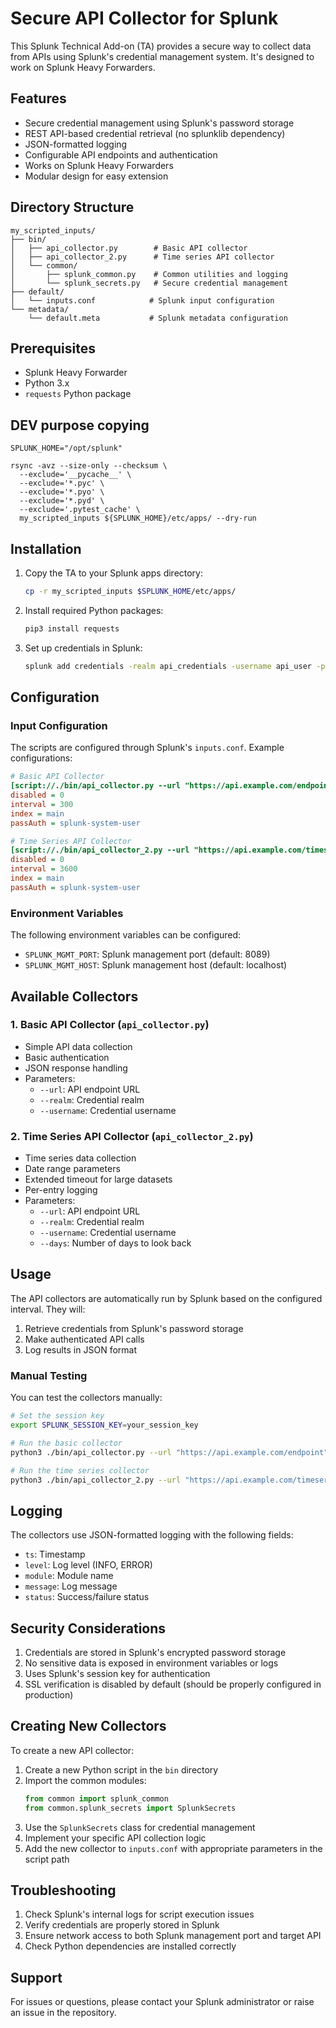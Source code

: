 # Secure API Collector for Splunk

This Splunk Technical Add-on (TA) provides a secure way to collect data from APIs using Splunk's credential management system. It's designed to work on Splunk Heavy Forwarders.

## Features

- Secure credential management using Splunk's password storage
- REST API-based credential retrieval (no splunklib dependency)
- JSON-formatted logging
- Configurable API endpoints and authentication
- Works on Splunk Heavy Forwarders
- Modular design for easy extension

## Directory Structure

```
my_scripted_inputs/
├── bin/
│   ├── api_collector.py        # Basic API collector
│   ├── api_collector_2.py      # Time series API collector
│   └── common/
│       ├── splunk_common.py    # Common utilities and logging
│       └── splunk_secrets.py   # Secure credential management
├── default/
│   └── inputs.conf            # Splunk input configuration
└── metadata/
    └── default.meta           # Splunk metadata configuration
```

## Prerequisites

- Splunk Heavy Forwarder
- Python 3.x
- `requests` Python package


## DEV purpose copying

```
SPLUNK_HOME="/opt/splunk"

rsync -avz --size-only --checksum \
  --exclude='__pycache__' \
  --exclude='*.pyc' \
  --exclude='*.pyo' \
  --exclude='*.pyd' \
  --exclude='.pytest_cache' \
  my_scripted_inputs ${SPLUNK_HOME}/etc/apps/ --dry-run
```

## Installation

1. Copy the TA to your Splunk apps directory:
   ```bash
   cp -r my_scripted_inputs $SPLUNK_HOME/etc/apps/
   ```

2. Install required Python packages:
   ```bash
   pip3 install requests
   ```

3. Set up credentials in Splunk:
   ```bash
   splunk add credentials -realm api_credentials -username api_user -password your_api_key
   ```

## Configuration

### Input Configuration

The scripts are configured through Splunk's `inputs.conf`. Example configurations:

```ini
# Basic API Collector
[script://./bin/api_collector.py --url "https://api.example.com/endpoint" --realm "api_credentials" --username "api_user"]
disabled = 0
interval = 300
index = main
passAuth = splunk-system-user

# Time Series API Collector
[script://./bin/api_collector_2.py --url "https://api.example.com/timeseries" --realm "api_credentials" --username "api_user" --days 1]
disabled = 0
interval = 3600
index = main
passAuth = splunk-system-user
```

### Environment Variables

The following environment variables can be configured:

- `SPLUNK_MGMT_PORT`: Splunk management port (default: 8089)
- `SPLUNK_MGMT_HOST`: Splunk management host (default: localhost)

## Available Collectors

### 1. Basic API Collector (`api_collector.py`)
- Simple API data collection
- Basic authentication
- JSON response handling
- Parameters:
  - `--url`: API endpoint URL
  - `--realm`: Credential realm
  - `--username`: Credential username

### 2. Time Series API Collector (`api_collector_2.py`)
- Time series data collection
- Date range parameters
- Extended timeout for large datasets
- Per-entry logging
- Parameters:
  - `--url`: API endpoint URL
  - `--realm`: Credential realm
  - `--username`: Credential username
  - `--days`: Number of days to look back

## Usage

The API collectors are automatically run by Splunk based on the configured interval. They will:

1. Retrieve credentials from Splunk's password storage
2. Make authenticated API calls
3. Log results in JSON format

### Manual Testing

You can test the collectors manually:

```bash
# Set the session key
export SPLUNK_SESSION_KEY=your_session_key

# Run the basic collector
python3 ./bin/api_collector.py --url "https://api.example.com/endpoint" --realm "api_credentials" --username "api_user"

# Run the time series collector
python3 ./bin/api_collector_2.py --url "https://api.example.com/timeseries" --realm "api_credentials" --username "api_user" --days 7
```

## Logging

The collectors use JSON-formatted logging with the following fields:
- `ts`: Timestamp
- `level`: Log level (INFO, ERROR)
- `module`: Module name
- `message`: Log message
- `status`: Success/failure status

## Security Considerations

1. Credentials are stored in Splunk's encrypted password storage
2. No sensitive data is exposed in environment variables or logs
3. Uses Splunk's session key for authentication
4. SSL verification is disabled by default (should be properly configured in production)

## Creating New Collectors

To create a new API collector:

1. Create a new Python script in the `bin` directory
2. Import the common modules:
   ```python
   from common import splunk_common
   from common.splunk_secrets import SplunkSecrets
   ```
3. Use the `SplunkSecrets` class for credential management
4. Implement your specific API collection logic
5. Add the new collector to `inputs.conf` with appropriate parameters in the script path

## Troubleshooting

1. Check Splunk's internal logs for script execution issues
2. Verify credentials are properly stored in Splunk
3. Ensure network access to both Splunk management port and target API
4. Check Python dependencies are installed correctly

## Support

For issues or questions, please contact your Splunk administrator or raise an issue in the repository.